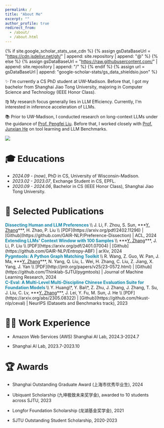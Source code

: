 ```yaml
---
permalink: /
title: "About Me"
excerpt: ""
author_profile: true
redirect_from: 
  - /about/
  - /about.html
---
```


{% if site.google_scholar_stats_use_cdn %}
{% assign gsDataBaseUrl = "https://cdn.jsdelivr.net/gh/" | append: site.repository | append: "@" %}
{% else %}
{% assign gsDataBaseUrl = "https://raw.githubusercontent.com/" | append: site.repository | append: "/" %}
{% endif %}
{% assign url = gsDataBaseUrl | append: "google-scholar-stats/gs_data_shieldsio.json" %}

<span class='anchor' id='about-me'></span>

✨ I'm currently a CS PhD student at UW-Madison. Before that, I got my bachelor from Shanghai Jiao Tong University, majoring in Computer Science and Technology (IEEE Honor Class).

♍️ My research focus generally lies in LLM Efficiency. Currently, I'm interested in inference acceleration of LLMs.

📚 Prior to UW-Madison, I conducted research on long-context LLMs under the guidance of [Prof. Pengfei Liu](http://pfliu.com/). Before that, I worked closely with [Prof. Junxian He](https://jxhe.github.io/) on tool learning and LLM Benchmarks.

<a href='https://scholar.google.com/citations?user=I_EmXRYAAAAJ&hl=en'><img src="https://img.shields.io/endpoint?url={{ url | url_encode }}&logo=Google%20Scholar&labelColor=f6f6f6&color=9cf&style=flat&label=citations"></a>

# 🎓 Educations
- *2024.09 - (now)*, PhD in CS, University of Wisconsin-Madison.
- *2023.02 - 2023.07*, Exchange Student in CS, EPFL.
- *2020.09 - 2024.06*, Bachelor in CS (IEEE Honor Class), Shanghai Jiao Tong University.

# 📖 Selected Publications
<div class='paper-box-text' markdown="1">
<b style="color:#1685a9;">Dissecting Human and LLM Preferences 
</b> \\
J. Li, F. Zhou, S. Sun, ***<ins>Y. Zhang</ins>***, H. Zhao, P. Liu \\
[PDF](https://arxiv.org/pdf/2402.11296) | [Github](https://github.com/GAIR-NLP/Preference-Dissection) | ACL, 2024
</div>

<div class='paper-box-text' markdown="1">
<b style="color:#1685a9;">Extending LLMs' Context Window with 100 Samples
</b>  \\
***<ins>Y. Zhang</ins>***, J. Li, P. Liu   \\
[PDF](https://arxiv.org/pdf/2401.07004) | [Github](https://github.com/GAIR-NLP/Entropy-ABF) | arXiv, 2024
</div>

<div class='paper-box-text' markdown="1">
<b style="color:#1685a9;">Pygmtools: A Python Graph Matching Toolkit
</b>  \\
R. Wang, Z. Guo, W. Pan, J. Ma, ***<ins>Y. Zhang</ins>***, N. Yang, Q. Liu, L. Wei, H. Zhang, C. Liu, Z. Jiang, X. Yang, J. Yan \\
[PDF](http://jmlr.org/papers/v25/23-0572.html) | [Github](https://github.com/Thinklab-SJTU/pygmtools) | Journal of Machine Learning Research, 2024
</div>

<div class='paper-box-text' markdown="1">
<b style="color:#1685a9;">C-Eval: A Multi-Level Multi-Discipline Chinese Evaluation Suite for Foundation Models
</b>  \\
Y. Huang\*, Y. Bai\*, Z. Zhu, J. Zhang, J. Zhang, T. Su, J. Liu, C. Lv, ***<ins>Y. Zhang</ins>***, J. Lei, Y. Fu, M. Sun, J. He \\
[PDF](https://arxiv.org/abs/2305.08322) | [Github](https://github.com/hkust-nlp/ceval) | NeurIPS (Datasets and Benchmarks track), 2023
</div>

# 🧑‍🌾 Work Experience

- Amazon Web Services (AWS) Shanghai AI Lab, 2024.3-2024.7

- Shanghai AI Lab, 2023.7-2023.10

# 🏆 Awards
- Shanghai Outstanding Graduate Award (上海市优秀毕业生), 2024

- Ubiquant Scholarship (九坤极致未来奖学金), awarded to 10 students across SJTU, 2023

- Longfor Foundation Scholarship (龙湖基金奖学金), 2021
  
- SJTU Outstanding Student Scholarship, 2020-2023




